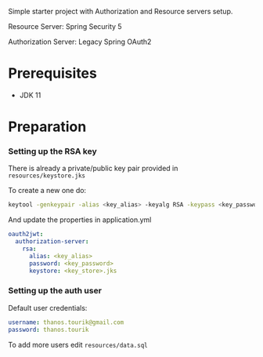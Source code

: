 Simple starter project with Authorization and Resource servers setup.

Resource Server: Spring Security 5

Authorization Server: Legacy Spring OAuth2

# Prerequisites
- JDK 11

# Preparation
### Setting up the RSA key
There is already a private/public key pair provided in `resources/keystore.jks`

To create a new one do:
```bash
keytool -genkeypair -alias <key_alias> -keyalg RSA -keypass <key_password> -keystore <key_store>.jks -storepass <key_password>
```
And update the properties in application.yml
```yaml
oauth2jwt:
  authorization-server:
    rsa:
      alias: <key_alias>
      password: <key_password>
      keystore: <key_store>.jks
```

### Setting up the auth user
Default user credentials:
```yaml
username: thanos.tourik@gmail.com
password: thanos.tourik
```

To add more users edit `resources/data.sql`